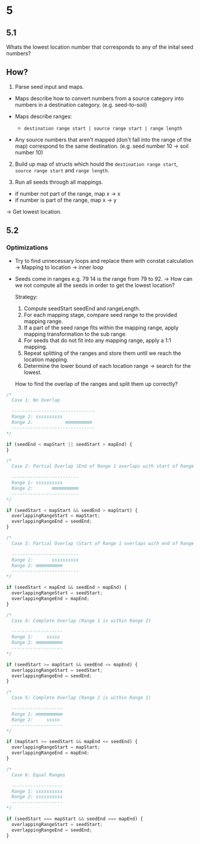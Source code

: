 # 5

## 5.1

Whats the lowest location number that corresponds to any of the inital seed numbers?

## How?

1. Parse seed input and maps.

- Maps describe how to convert numbers from a source category into numbers in a destination category. (e.g. seed-to-soil)

- Maps describe ranges:

  - `destination range start | source range start | range length`

- Any source numbers that aren't mapped (don't fall into the range of the map) correspond to the same destination.
  (e.g. seed number 10 -> soil number 10)

2. Build up map of structs which hould the `destination range start`, `source range start` and `range length`.

3. Run all seeds through all mappings.

- if number not part of the range, map x -> x
- if number is part of the range, map x -> y

-> Get lowest location.

## 5.2

### Optimizations

- Try to find unnecessary loops and replace them with constat calculation
  -> Mapping to location -> inner loop

- Seeds come in ranges e.g. 79 14 is the range from 79 to 92.
  -> How can we not compute all the seeds in order to get the lowest location?

  Strategy:

  1. Compute seedStart seedEnd and rangeLength.
  2. For each mapping stage, compare seed range to the provided mapping range.
  3. If a part of the seed range fits within the mapping range, apply mapping transformation to the sub range.
  4. For seeds that do not fit into any mapping range, apply a 1:1 mapping.
  5. Repeat splitting of the ranges and store them until we reach the location mapping.
  6. Determine the lower bound of each location range -> search for the lowest.

  How to find the overlap of the ranges and split them up correctly?

```typescript
/*
  Case 1: No Overlap

  -------------------------------
  Range 1: ssssssssss
  Range 2:            mmmmmmmmmm
  -------------------------------
*/

if (seedEnd < mapStart || seedStart > mapEnd) {
}

/*
  Case 2: Partial Overlap (End of Range 1 overlaps with start of Range 2)

  -------------------------
  Range 1: ssssssssss
  Range 2:       mmmmmmmmmm
  -------------------------
*/

if (seedStart < mapStart && seedEnd > mapStart) {
  overlappingRangeStart = mapStart;
  overlappingRangeEnd = seedEnd;
}

/*
  Case 3: Partial Overlap (Start of Range 1 overlaps with end of Range 2)

  -------------------------
  Range 1:       ssssssssss
  Range 2: mmmmmmmmmm
  -------------------------
*/

if (seedStart < mapEnd && seedEnd > mapEnd) {
  overlappingRangeStart = seedStart;
  overlappingRangeEnd = mapEnd;
}

/*
  Case 4: Complete Overlap (Range 1 is within Range 2)

  -------------------
  Range 1:     sssss
  Range 2: mmmmmmmmmm
  -------------------
*/

if (seedStart >= mapStart && seedEnd <= mapEnd) {
  overlappingRangeStart = seedStart;
  overlappingRangeEnd = seedEnd;
}

/*
  Case 5: Complete Overlap (Range 2 is within Range 1)

  -------------------
  Range 1: mmmmmmmmmm
  Range 2:     sssss
  -------------------
*/

if (mapStart >= seedStart && mapEnd <= seedEnd) {
  overlappingRangeStart = mapStart;
  overlappingRangeEnd = mapEnd;
}

/*
  Case 6: Equal Ranges

  -------------------
  Range 1: ssssssssss
  Range 2: ssssssssss
  -------------------
*/

if (seedStart === mapStart && seedEnd === mapEnd) {
  overlappingRangeStart = seedStart;
  overlappingRangeEnd = seedEnd;
}
```
